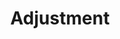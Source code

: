 ---
title: Adjustment
longTitle: 'Adjustment'
tags:
- gccommon
french:
- "[[Adaptation]]"
usedFor:
- "[[Adaptation]]"
- "[[Maladjustment]]"
---
